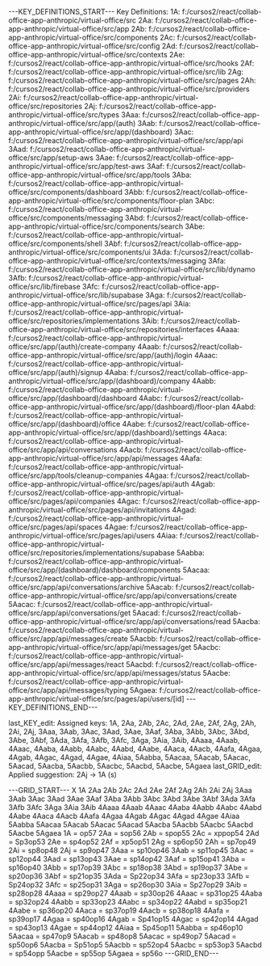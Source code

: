 
---KEY_DEFINITIONS_START---
Key Definitions:
1A: f:/cursos2/react/collab-office-app-anthropic/virtual-office/src
2Aa: f:/cursos2/react/collab-office-app-anthropic/virtual-office/src/app
2Ab: f:/cursos2/react/collab-office-app-anthropic/virtual-office/src/components
2Ac: f:/cursos2/react/collab-office-app-anthropic/virtual-office/src/config
2Ad: f:/cursos2/react/collab-office-app-anthropic/virtual-office/src/contexts
2Ae: f:/cursos2/react/collab-office-app-anthropic/virtual-office/src/hooks
2Af: f:/cursos2/react/collab-office-app-anthropic/virtual-office/src/lib
2Ag: f:/cursos2/react/collab-office-app-anthropic/virtual-office/src/pages
2Ah: f:/cursos2/react/collab-office-app-anthropic/virtual-office/src/providers
2Ai: f:/cursos2/react/collab-office-app-anthropic/virtual-office/src/repositories
2Aj: f:/cursos2/react/collab-office-app-anthropic/virtual-office/src/types
3Aaa: f:/cursos2/react/collab-office-app-anthropic/virtual-office/src/app/(auth)
3Aab: f:/cursos2/react/collab-office-app-anthropic/virtual-office/src/app/(dashboard)
3Aac: f:/cursos2/react/collab-office-app-anthropic/virtual-office/src/app/api
3Aad: f:/cursos2/react/collab-office-app-anthropic/virtual-office/src/app/setup-aws
3Aae: f:/cursos2/react/collab-office-app-anthropic/virtual-office/src/app/test-aws
3Aaf: f:/cursos2/react/collab-office-app-anthropic/virtual-office/src/app/tools
3Aba: f:/cursos2/react/collab-office-app-anthropic/virtual-office/src/components/dashboard
3Abb: f:/cursos2/react/collab-office-app-anthropic/virtual-office/src/components/floor-plan
3Abc: f:/cursos2/react/collab-office-app-anthropic/virtual-office/src/components/messaging
3Abd: f:/cursos2/react/collab-office-app-anthropic/virtual-office/src/components/search
3Abe: f:/cursos2/react/collab-office-app-anthropic/virtual-office/src/components/shell
3Abf: f:/cursos2/react/collab-office-app-anthropic/virtual-office/src/components/ui
3Ada: f:/cursos2/react/collab-office-app-anthropic/virtual-office/src/contexts/messaging
3Afa: f:/cursos2/react/collab-office-app-anthropic/virtual-office/src/lib/dynamo
3Afb: f:/cursos2/react/collab-office-app-anthropic/virtual-office/src/lib/firebase
3Afc: f:/cursos2/react/collab-office-app-anthropic/virtual-office/src/lib/supabase
3Aga: f:/cursos2/react/collab-office-app-anthropic/virtual-office/src/pages/api
3Aia: f:/cursos2/react/collab-office-app-anthropic/virtual-office/src/repositories/implementations
3Aib: f:/cursos2/react/collab-office-app-anthropic/virtual-office/src/repositories/interfaces
4Aaaa: f:/cursos2/react/collab-office-app-anthropic/virtual-office/src/app/(auth)/create-company
4Aaab: f:/cursos2/react/collab-office-app-anthropic/virtual-office/src/app/(auth)/login
4Aaac: f:/cursos2/react/collab-office-app-anthropic/virtual-office/src/app/(auth)/signup
4Aaba: f:/cursos2/react/collab-office-app-anthropic/virtual-office/src/app/(dashboard)/company
4Aabb: f:/cursos2/react/collab-office-app-anthropic/virtual-office/src/app/(dashboard)/dashboard
4Aabc: f:/cursos2/react/collab-office-app-anthropic/virtual-office/src/app/(dashboard)/floor-plan
4Aabd: f:/cursos2/react/collab-office-app-anthropic/virtual-office/src/app/(dashboard)/office
4Aabe: f:/cursos2/react/collab-office-app-anthropic/virtual-office/src/app/(dashboard)/settings
4Aaca: f:/cursos2/react/collab-office-app-anthropic/virtual-office/src/app/api/conversations
4Aacb: f:/cursos2/react/collab-office-app-anthropic/virtual-office/src/app/api/messages
4Aafa: f:/cursos2/react/collab-office-app-anthropic/virtual-office/src/app/tools/cleanup-companies
4Agaa: f:/cursos2/react/collab-office-app-anthropic/virtual-office/src/pages/api/auth
4Agab: f:/cursos2/react/collab-office-app-anthropic/virtual-office/src/pages/api/companies
4Agac: f:/cursos2/react/collab-office-app-anthropic/virtual-office/src/pages/api/invitations
4Agad: f:/cursos2/react/collab-office-app-anthropic/virtual-office/src/pages/api/spaces
4Agae: f:/cursos2/react/collab-office-app-anthropic/virtual-office/src/pages/api/users
4Aiaa: f:/cursos2/react/collab-office-app-anthropic/virtual-office/src/repositories/implementations/supabase
5Aabba: f:/cursos2/react/collab-office-app-anthropic/virtual-office/src/app/(dashboard)/dashboard/components
5Aacaa: f:/cursos2/react/collab-office-app-anthropic/virtual-office/src/app/api/conversations/archive
5Aacab: f:/cursos2/react/collab-office-app-anthropic/virtual-office/src/app/api/conversations/create
5Aacac: f:/cursos2/react/collab-office-app-anthropic/virtual-office/src/app/api/conversations/get
5Aacad: f:/cursos2/react/collab-office-app-anthropic/virtual-office/src/app/api/conversations/read
5Aacba: f:/cursos2/react/collab-office-app-anthropic/virtual-office/src/app/api/messages/create
5Aacbb: f:/cursos2/react/collab-office-app-anthropic/virtual-office/src/app/api/messages/get
5Aacbc: f:/cursos2/react/collab-office-app-anthropic/virtual-office/src/app/api/messages/react
5Aacbd: f:/cursos2/react/collab-office-app-anthropic/virtual-office/src/app/api/messages/status
5Aacbe: f:/cursos2/react/collab-office-app-anthropic/virtual-office/src/app/api/messages/typing
5Agaea: f:/cursos2/react/collab-office-app-anthropic/virtual-office/src/pages/api/users/[id]
---KEY_DEFINITIONS_END---

last_KEY_edit: Assigned keys: 1A, 2Aa, 2Ab, 2Ac, 2Ad, 2Ae, 2Af, 2Ag, 2Ah, 2Ai, 2Aj, 3Aaa, 3Aab, 3Aac, 3Aad, 3Aae, 3Aaf, 3Aba, 3Abb, 3Abc, 3Abd, 3Abe, 3Abf, 3Ada, 3Afa, 3Afb, 3Afc, 3Aga, 3Aia, 3Aib, 4Aaaa, 4Aaab, 4Aaac, 4Aaba, 4Aabb, 4Aabc, 4Aabd, 4Aabe, 4Aaca, 4Aacb, 4Aafa, 4Agaa, 4Agab, 4Agac, 4Agad, 4Agae, 4Aiaa, 5Aabba, 5Aacaa, 5Aacab, 5Aacac, 5Aacad, 5Aacba, 5Aacbb, 5Aacbc, 5Aacbd, 5Aacbe, 5Agaea
last_GRID_edit: Applied suggestion: 2Aj -> 1A (s)

---GRID_START---
X 1A 2Aa 2Ab 2Ac 2Ad 2Ae 2Af 2Ag 2Ah 2Ai 2Aj 3Aaa 3Aab 3Aac 3Aad 3Aae 3Aaf 3Aba 3Abb 3Abc 3Abd 3Abe 3Abf 3Ada 3Afa 3Afb 3Afc 3Aga 3Aia 3Aib 4Aaaa 4Aaab 4Aaac 4Aaba 4Aabb 4Aabc 4Aabd 4Aabe 4Aaca 4Aacb 4Aafa 4Agaa 4Agab 4Agac 4Agad 4Agae 4Aiaa 5Aabba 5Aacaa 5Aacab 5Aacac 5Aacad 5Aacba 5Aacbb 5Aacbc 5Aacbd 5Aacbe 5Agaea
1A = op57
2Aa = sop56
2Ab = spop55
2Ac = xppop54
2Ad = Sp3op53
2Ae = sp4op52
2Af = xp5op51
2Ag = sp6op50
2Ah = sp7op49
2Ai = sp8op48
2Aj = sp9op47
3Aaa = sp10op46
3Aab = sp11op45
3Aac = sp12op44
3Aad = sp13op43
3Aae = sp14op42
3Aaf = sp15op41
3Aba = sp16op40
3Abb = sp17op39
3Abc = sp18op38
3Abd = sp19op37
3Abe = sp20op36
3Abf = sp21op35
3Ada = Sp22op34
3Afa = sp23op33
3Afb = Sp24op32
3Afc = sp25op31
3Aga = sp26op30
3Aia = Sp27op29
3Aib = sp28op28
4Aaaa = sp29op27
4Aaab = sp30op26
4Aaac = sp31op25
4Aaba = sp32op24
4Aabb = sp33op23
4Aabc = sp34op22
4Aabd = sp35op21
4Aabe = sp36op20
4Aaca = sp37op19
4Aacb = sp38op18
4Aafa = sp39op17
4Agaa = sp40op16
4Agab = Sp41op15
4Agac = sp42op14
4Agad = sp43op13
4Agae = sp44op12
4Aiaa = Sp45op11
5Aabba = sp46op10
5Aacaa = sp47op9
5Aacab = sp48op8
5Aacac = sp49op7
5Aacad = sp50op6
5Aacba = Sp51op5
5Aacbb = sp52op4
5Aacbc = sp53op3
5Aacbd = sp54opp
5Aacbe = sp55op
5Agaea = sp56o
---GRID_END---
